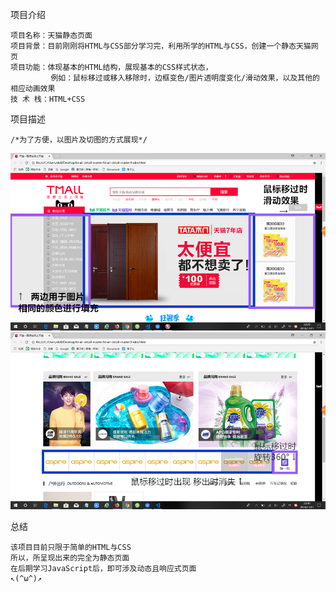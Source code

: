 项目介绍
```
项目名称：天猫静态页面
项目背景：目前刚刚将HTML与CSS部分学习完，利用所学的HTML与CSS，创建一个静态天猫网页
项目功能：体现基本的HTML结构，展现基本的CSS样式状态，
         例如：鼠标移过或移入移除时，边框变色/图片透明度变化/滑动效果，以及其他的相应动画效果
技 术 栈：HTML+CSS
```
项目描述
```
/*为了方便，以图片及切图的方式展现*/
```
![Image text](https://github.com/CC-974754827/tmail-detail/blob/master/readmeImgs/%E5%9B%BE%E7%89%872.png)
![Image text](https://github.com/CC-974754827/tmail-detail/blob/master/readmeImgs/%E5%9B%BE%E7%89%873.png)

总结
```
该项目目前只限于简单的HTML与CSS
所以，所呈现出来的完全为静态页面
在后期学习JavaScript后，即可涉及动态且响应式页面
↖(^ω^)↗
```
